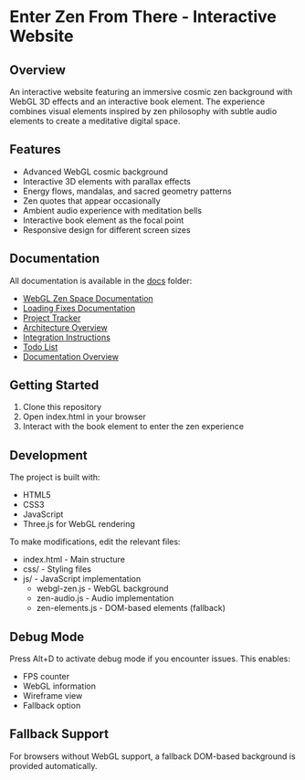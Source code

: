 # Enter Zen From There - Interactive Website

## Overview
An interactive website featuring an immersive cosmic zen background with WebGL 3D effects and an interactive book element. The experience combines visual elements inspired by zen philosophy with subtle audio elements to create a meditative digital space.

## Features
- Advanced WebGL cosmic background
- Interactive 3D elements with parallax effects
- Energy flows, mandalas, and sacred geometry patterns
- Zen quotes that appear occasionally
- Ambient audio experience with meditation bells
- Interactive book element as the focal point
- Responsive design for different screen sizes

## Documentation
All documentation is available in the [docs](/docs) folder:
- [WebGL Zen Space Documentation](/docs/WEBGL_ZEN_SPACE.md)
- [Loading Fixes Documentation](/docs/LOADING_FIXES.md)
- [Project Tracker](/docs/ZEN_SPACE_PROJECT_TRACKER.md)
- [Architecture Overview](/docs/ARCHITECTURE.md)
- [Integration Instructions](/docs/INTEGRATION_INSTRUCTIONS.md)
- [Todo List](/docs/todo.md)
- [Documentation Overview](/docs/README.md)

## Getting Started
1. Clone this repository
2. Open index.html in your browser
3. Interact with the book element to enter the zen experience

## Development
The project is built with:
- HTML5
- CSS3
- JavaScript
- Three.js for WebGL rendering

To make modifications, edit the relevant files:
- index.html - Main structure
- css/ - Styling files
- js/ - JavaScript implementation
  - webgl-zen.js - WebGL background
  - zen-audio.js - Audio implementation
  - zen-elements.js - DOM-based elements (fallback)

## Debug Mode
Press Alt+D to activate debug mode if you encounter issues. This enables:
- FPS counter
- WebGL information
- Wireframe view
- Fallback option

## Fallback Support
For browsers without WebGL support, a fallback DOM-based background is provided automatically.